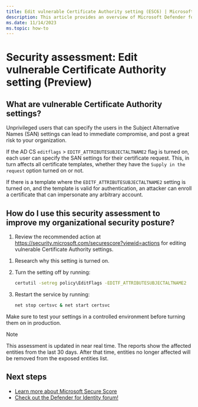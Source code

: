 ```yaml
---
title: Edit vulnerable Certificate Authority setting (ESC6) | Microsoft Defender for Identity
description: This article provides an overview of Microsoft Defender for Identity's vulnerable Certificate Authority setting report.
ms.date: 11/14/2023
ms.topic: how-to
---
```


# Security assessment: Edit vulnerable Certificate Authority setting  (Preview)

## What are vulnerable Certificate Authority settings?

Unprivileged users that can specify the users in the Subject Alternative Names (SAN) settings can lead to immediate compromise, and post a great risk to your organization.

If the AD CS `editflags` > `EDITF_ATTRIBUTESUBJECTALTNAME2` flag is turned on, each user can specify the SAN settings for their certificate request. This, in turn affects all certificate templates, whether they have the `Supply in the request` option turned on or not.

If there is a template where the `EDITF_ATTRIBUTESUBJECTALTNAME2` setting is turned on, and the template is valid for authentication, an attacker can enroll a certificate that can impersonate any arbitrary account.

## How do I use this security assessment to improve my organizational security posture?

1. Review the recommended action at <https://security.microsoft.com/securescore?viewid=actions> for editing vulnerable Certificate Authority settings.

<!--image tbd-->

1. Research why this setting is turned on.

1. Turn the setting off by running:

    ```cmd
    certutil -setreg policy\EditFlags -EDITF_ATTRIBUTESUBJECTALTNAME2
    ```

1. Restart the service by running:

    ```cmd
    net stop certsvc & net start certsvc
    ```

Make sure to test your settings in a controlled environment before turning them on in production.

> [!NOTE]
> This assessment is updated in near real time.
> The reports show the affected entities from the last 30 days. After that time, entities no longer affected will be removed from the exposed entities list.


## Next steps

- [Learn more about Microsoft Secure Score](/microsoft-365/security/defender/microsoft-secure-score)
- [Check out the Defender for Identity forum!](<https://aka.ms/MDIcommunity>)
